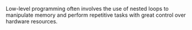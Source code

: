 Low-level programming often involves the use of nested loops to manipulate memory and perform repetitive tasks with great control over hardware resources. 
